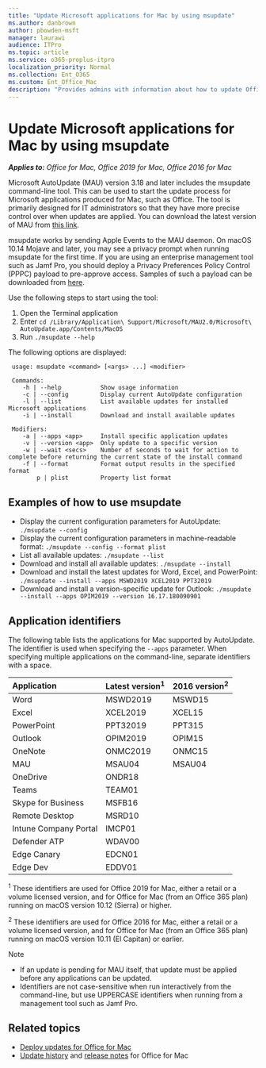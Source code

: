 ```yaml
---
title: "Update Microsoft applications for Mac by using msupdate"
ms.author: danbrown
author: pbowden-msft
manager: laurawi
audience: ITPro
ms.topic: article
ms.service: o365-proplus-itpro
localization_priority: Normal
ms.collection: Ent_O365
ms.custom: Ent_Office_Mac
description: "Provides admins with information about how to update Office and other Microsoft applications for Mac from the command line by using msupdate"
---
```


# Update Microsoft applications for Mac by using msupdate

***Applies to:*** *Office for Mac, Office 2019 for Mac, Office 2016 for Mac*

Microsoft AutoUpdate (MAU) version 3.18 and later includes the msupdate command-line tool. This can be used to start the update process for Microsoft applications produced for Mac, such as Office. The tool is primarily designed for IT administrators so that they have more precise control over when updates are applied. You can download the latest version of MAU from [this link](https://go.microsoft.com/fwlink/?linkid=830196).

msupdate works by sending Apple Events to the MAU daemon. On macOS 10.14 Mojave and later, you may see a privacy prompt when running msupdate for the first time. If you are using an enterprise management tool such as Jamf Pro, you should deploy a Privacy Preferences Policy Control (PPPC) payload to pre-approve access. Samples of such a payload can be downloaded from [here](https://aka.ms/msupdateprofile).

Use the following steps to start using the tool:
1. Open the Terminal application
2. Enter `cd /Library/Application\ Support/Microsoft/MAU2.0/Microsoft\ AutoUpdate.app/Contents/MacOS`
3. Run `./msupdate --help`

The following options are displayed:
```
 usage: msupdate <command> [<args> ...] <modifier> 

 Commands: 
    -h | --help           Show usage information 
    -c | --config         Display current AutoUpdate configuration 
    -l | --list           List available updates for installed Microsoft applications 
    -i | --install        Download and install available updates 

 Modifiers: 
    -a | --apps <app>     Install specific application updates 
    -v | --version <app>  Only update to a specific version 
    -w | --wait <secs>    Number of seconds to wait for action to complete before returning the current state of the install command 
    -f | --format         Format output results in the specified format 
        p | plist         Property list format
```

## Examples of how to use msupdate
- Display the current configuration parameters for AutoUpdate:
```./msupdate --config```
- Display the current configuration parameters in machine-readable format:
```./msupdate --config --format plist```
- List all available updates:
```./msupdate --list```
- Download and install all available updates:
```./msupdate --install```
- Download and install the latest updates for Word, Excel, and PowerPoint:
```./msupdate --install --apps MSWD2019 XCEL2019 PPT32019```
- Download and install a version-specific update for Outlook:
```./msupdate --install --apps OPIM2019 --version 16.17.180090901```

## Application identifiers
The following table lists the applications for Mac supported by AutoUpdate. The identifier is used when specifying the `--apps` parameter. When specifying multiple applications on the command-line, separate identifiers with a space.

| Application          |Latest version<sup>1</sup> | 2016 version<sup>2</sup> |
|:----------------------|:-----------|:-----------|
|Word           |MSWD2019|MSWD15      |
|Excel          |XCEL2019|XCEL15      |
|PowerPoint     |PPT32019|PPT315      |
|Outlook        |OPIM2019|OPIM15      |
|OneNote        |ONMC2019|ONMC15      |
|MAU              |MSAU04|MSAU04|
|OneDrive  |ONDR18
|Teams  |TEAM01
|Skype for Business |MSFB16
|Remote Desktop         |MSRD10
|Intune Company Portal  |IMCP01
|Defender ATP  |WDAV00
|Edge Canary |EDCN01
|Edge Dev  |EDDV01

<sup>1</sup> These identifiers are used for Office 2019 for Mac, either a retail or a volume licensed version, and for Office for Mac (from an Office 365 plan) running on macOS version 10.12 (Sierra) or higher.

<sup>2</sup> These identifiers are used for Office 2016 for Mac, either a retail or a volume licensed version, and for Office for Mac (from an Office 365 plan) running on macOS version 10.11 (El Capitan) or earlier.

> [!NOTE]
> - If an update is pending for MAU itself, that update must be applied before any applications can be updated.
> - Identifiers are not case-sensitive when run interactively from the command-line, but use UPPERCASE identifiers when running from a management tool such as Jamf Pro.


## Related topics

- [Deploy updates for Office for Mac](deploy-updates-for-office-for-mac.md)
- [Update history](https://docs.microsoft.com/officeupdates/update-history-office-for-mac) and [release notes](https://docs.microsoft.com/officeupdates/release-notes-office-for-mac) for Office for Mac
